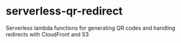 # serverless-qr-redirect
Serverless lambda functions for generating QR codes and handling redirects with CloudFront and S3
